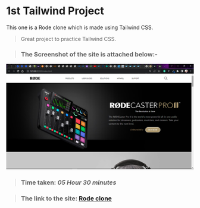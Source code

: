# 1st Tailwind Project
This one is a Rode clone which is made using Tailwind CSS.

> Great project to practice Tailwind CSS.

> ### The Screenshot of the site is attached below:-

![Project-3 Tailwind ScreenShot:](SS1.png "Rode Clone")

> ### Time taken: *05 Hour 30 minutes*

> ### The link to the site: [Rode clone](https://aim-rode-clone.netlify.app/)